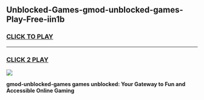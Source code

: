 
## Unblocked-Games-gmod-unblocked-games-Play-Free-iin1b
<h3>
<a href="https://premium76.site?title=gmod-unblocked-games&ref=19M">CLICK TO PLAY</a></h3>
<hr>

<h3>
<a href="https://premium76.site?title=gmod-unblocked-games&ref=19M">CLICK 2 PLAY</a>
  
</h3>

<a href="https://premium76.site?title=gmod-unblocked-games&ref=19M"><img src="https://clearcache.store/games.png"></a>


**gmod-unblocked-games games unblocked: Your Gateway to Fun and Accessible Online Gaming**
